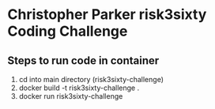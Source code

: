 # Christopher Parker risk3sixty Coding Challenge
## Steps to run code in container
1. cd into main directory (risk3sixty-challenge)
2. docker build -t risk3sixty-challenge .
3. docker run risk3sixty-challenge
